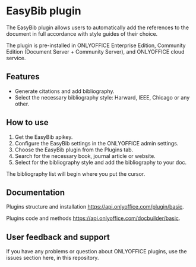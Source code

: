 # EasyBib plugin

The EasyBib plugin allows users to automatically add the references to the document in full accordance with style guides of their choice.

The plugin is pre-installed in ONLYOFFICE Enterprise Edition, Community Edition (Document Server + Community Server), and ONLYOFFICE cloud service. 

## Features

* Generate citations and add bibliography.
* Select the necessary bibliography style: Harward, IEEE, Chicago or any other. 

## How to use

1. Get the EasyBib apikey.
2. Configure the EasyBib settings in the ONLYOFFICE admin settings.
3. Choose the EasyBib plugin from the Plugins tab.
4. Search for the necessary book, journal article or website.
5. Select for the bibliography style and add the bibliography to your doc.

The bibliography list will begin where you put the cursor.

## Documentation

Plugins structure and installation https://api.onlyoffice.com/plugin/basic.

Plugins code and methods https://api.onlyoffice.com/docbuilder/basic.

## User feedback and support

If you have any problems or question about ONLYOFFICE plugins, use the issues section here, in this repository.




